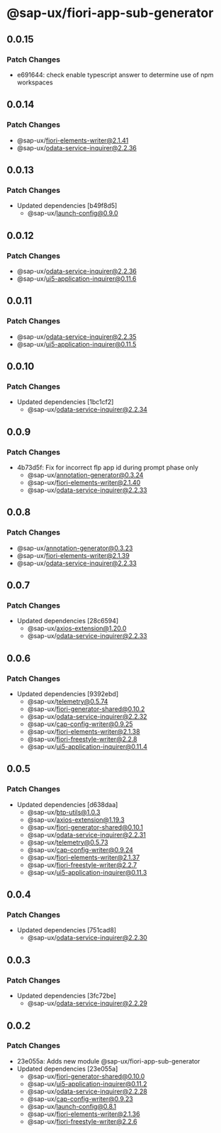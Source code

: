 # @sap-ux/fiori-app-sub-generator

## 0.0.15

### Patch Changes

-   e691644: check enable typescript answer to determine use of npm workspaces

## 0.0.14

### Patch Changes

-   @sap-ux/fiori-elements-writer@2.1.41
-   @sap-ux/odata-service-inquirer@2.2.36

## 0.0.13

### Patch Changes

-   Updated dependencies [b49f8d5]
    -   @sap-ux/launch-config@0.9.0

## 0.0.12

### Patch Changes

-   @sap-ux/odata-service-inquirer@2.2.36
-   @sap-ux/ui5-application-inquirer@0.11.6

## 0.0.11

### Patch Changes

-   @sap-ux/odata-service-inquirer@2.2.35
-   @sap-ux/ui5-application-inquirer@0.11.5

## 0.0.10

### Patch Changes

-   Updated dependencies [1bc1cf2]
    -   @sap-ux/odata-service-inquirer@2.2.34

## 0.0.9

### Patch Changes

-   4b73d5f: Fix for incorrect flp app id during prompt phase only
    -   @sap-ux/annotation-generator@0.3.24
    -   @sap-ux/fiori-elements-writer@2.1.40
    -   @sap-ux/odata-service-inquirer@2.2.33

## 0.0.8

### Patch Changes

-   @sap-ux/annotation-generator@0.3.23
-   @sap-ux/fiori-elements-writer@2.1.39
-   @sap-ux/odata-service-inquirer@2.2.33

## 0.0.7

### Patch Changes

-   Updated dependencies [28c6594]
    -   @sap-ux/axios-extension@1.20.0
    -   @sap-ux/odata-service-inquirer@2.2.33

## 0.0.6

### Patch Changes

-   Updated dependencies [9392ebd]
    -   @sap-ux/telemetry@0.5.74
    -   @sap-ux/fiori-generator-shared@0.10.2
    -   @sap-ux/odata-service-inquirer@2.2.32
    -   @sap-ux/cap-config-writer@0.9.25
    -   @sap-ux/fiori-elements-writer@2.1.38
    -   @sap-ux/fiori-freestyle-writer@2.2.8
    -   @sap-ux/ui5-application-inquirer@0.11.4

## 0.0.5

### Patch Changes

-   Updated dependencies [d638daa]
    -   @sap-ux/btp-utils@1.0.3
    -   @sap-ux/axios-extension@1.19.3
    -   @sap-ux/fiori-generator-shared@0.10.1
    -   @sap-ux/odata-service-inquirer@2.2.31
    -   @sap-ux/telemetry@0.5.73
    -   @sap-ux/cap-config-writer@0.9.24
    -   @sap-ux/fiori-elements-writer@2.1.37
    -   @sap-ux/fiori-freestyle-writer@2.2.7
    -   @sap-ux/ui5-application-inquirer@0.11.3

## 0.0.4

### Patch Changes

-   Updated dependencies [751cad8]
    -   @sap-ux/odata-service-inquirer@2.2.30

## 0.0.3

### Patch Changes

-   Updated dependencies [3fc72be]
    -   @sap-ux/odata-service-inquirer@2.2.29

## 0.0.2

### Patch Changes

-   23e055a: Adds new module @sap-ux/fiori-app-sub-generator
-   Updated dependencies [23e055a]
    -   @sap-ux/fiori-generator-shared@0.10.0
    -   @sap-ux/ui5-application-inquirer@0.11.2
    -   @sap-ux/odata-service-inquirer@2.2.28
    -   @sap-ux/cap-config-writer@0.9.23
    -   @sap-ux/launch-config@0.8.1
    -   @sap-ux/fiori-elements-writer@2.1.36
    -   @sap-ux/fiori-freestyle-writer@2.2.6
